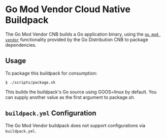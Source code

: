 # Go Mod Vendor Cloud Native Buildpack

The Go Mod Vendor CNB builds a Go application binary, using the [`go
mod vendor`](https://golang.org/cmd/go/#hdr-Modules__module_versions__and_more)
functionality provided by the Go Distribution CNB to package dependencies.

## Usage

To package this buildpack for consumption:
```
$ ./scripts/package.sh
```
This builds the buildpack's Go source using GOOS=linux by default. You can supply another value as the first argument to package.sh.

## `buildpack.yml` Configuration

The Go Mod Vendor buildpack does not support configurations via `buildpack.yml`.
